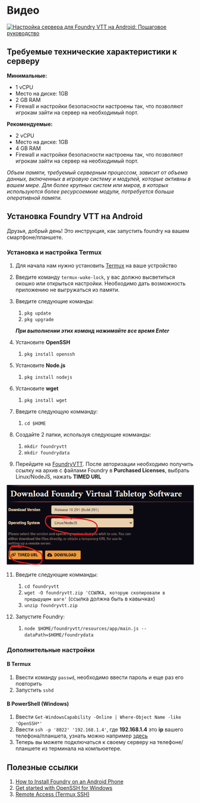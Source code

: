# Видео
[![Настройка сервера для Foundry VTT на Android: Пошаговое руководство](https://i.ytimg.com/vi/fXraqq5lp-4/hqdefault.jpg?sqp=-oaymwEcCPYBEIoBSFXyq4qpAw4IARUAAIhCGAFwAcABBg==&rs=AOn4CLDNdjYppQGSGLENIe2XGjkCryaMvQ)](https://youtu.be/fXraqq5lp-4)

## Требуемые технические характеристики к серверу

**Минимальные:**
* 1 vCPU
* Место на диске: 1GB
* 2 GB RAM
* Firewall и настройки безопасности настроены так, что позволяют игрокам зайти на сервер на необходимый порт.

**Рекомендуемые:**
* 2 vCPU
* Место на диске: 1GB
* 4 GB RAM
* Firewall и настройки безопасности настроены так, что позволяют игрокам зайти на сервер на необходимый порт.

_Объем памяти, требуемый серверным процессом, зависит от объема данных, включенных в игровую систему и модулей, которые активны в вашем мире. Для более крупных систем или миров, в которых используются более ресурсоемкие модули, потребуется больше оперативной памяти._


## Установка Foundry VTT на Android

Друзья, добрый день! Это инструкция, как запустить foundry на вашем смартфоне/планшете.

### Установка и настройка Termux

1. Для начала нам нужно установить [Termux](https://github.com/termux/termux-app/releases) на ваше устройство
2. Введите команду `termux-wake-lock`, у вас должно высветиться окошко или открыться настройки. Необходимо дать возможность приложению не выгружаться из памяти.
3. Введите следующие команды:
   1. `pkg update`
   2. `pkg upgrade`
   
   ***При выполнении этих команд нажимайте все время Enter***
4. Установите **OpenSSH**
   1. `pkg install openssh`
5. Установите **Node.js**
   1. `pkg install nodejs`
6. Установите **wget**
   1. `pkg install wget`
7. Введите следующую комманду:
   1. `cd $HOME`
9. Создайте 2 папки, используя следующие комманды:
   1. `mkdir foundryvtt`
   2. `mkdir foundrydata`
10. Перейдите на [FoundryVTT](https://foundryvtt.com/). После авторизации необходимо получить ссылку на архив с файлами Foundry в **Purchased Licenses**, выбрать Linux/NodeJS, нажать **TIMED URL**

![FOUNDRY](/misc/images/img1.png "San Juan Mountains")

11. Введите следующие комманды:
    1. `cd foundryvtt`
    2. `wget -O foundryvtt.zip 'ССЫЛКА, которую скопировали в предыдущем шаге'`
    (ссылка должна быть в кавычках)
    3. `unzip foundryvtt.zip`
   
12. Запустите Foundry:
    1. `node $HOME/foundryvtt/resources/app/main.js --dataPath=$HOME/foundrydata`

### Дополнительные настройки

#### В Termux 
1. Ввести команду `passwd`, необходимо ввести пароль и еще раз его повторить
2. Запустить `sshd`

#### В PowerShell (Windows)
1. Ввести `Get-WindowsCapability -Online | Where-Object Name -like 'OpenSSH*'`
2. Ввести `ssh -p '8022' '192.168.1.4'`, где **192.168.1.4** это **ip** вашего телефона/планшета, узнать можно например [здесь](https://www.whatismybrowser.com/detect/what-is-my-local-ip-address) 
3. Теперь вы можете подключаться к своему серверу на телефоне/планшете из терминала на компьюетере.

## Полезные ссылки

1. [How to Install Foundry on an Android Phone](https://foundryvtt.wiki/en/setup/hosting/Installing-on-Android)
2. [Get started with OpenSSH for Windows](https://learn.microsoft.com/en-us/windows-server/administration/openssh/openssh_install_firstuse?tabs=powershell)
3. [Remote Access (Termux SSH)](https://wiki.termux.com/wiki/Remote_Access#SSH)